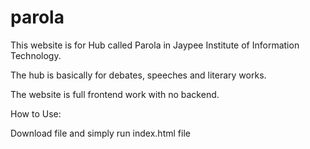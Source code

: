 # parola
This website is for Hub called Parola in Jaypee Institute of Information Technology.

The hub is basically for debates, speeches and literary works.

The website is full frontend work with no backend.

How to Use:

Download file and simply run index.html file


